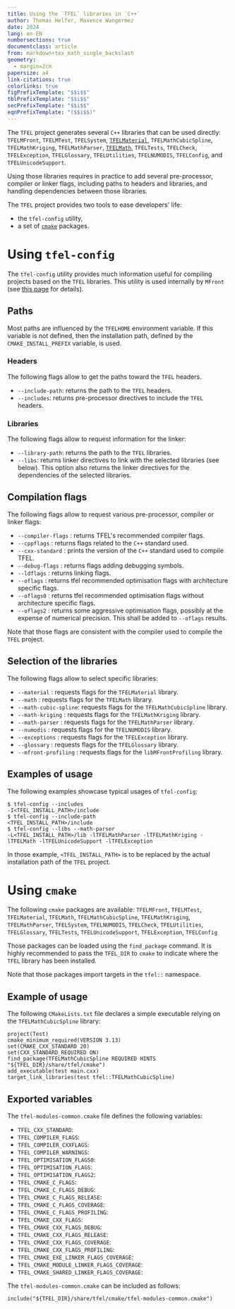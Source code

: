 ```yaml
---
title: Using the `TFEL` libraries in `C++`
author: Thomas Helfer, Maxence Wangermez
date: 2024
lang: en-EN
numbersections: true
documentclass: article
from: markdown+tex_math_single_backslash
geometry:
  - margin=2cm
papersize: a4
link-citations: true
colorlinks: true
figPrefixTemplate: "$$i$$"
tblPrefixTemplate: "$$i$$"
secPrefixTemplate: "$$i$$"
eqnPrefixTemplate: "($$i$$)"
---
```


The `TFEL` project generates several `C++` libraries that can be used
directly: `TFELMFront`, `TFELMTest`, `TFELSystem`,
[`TFELMaterial`](tfel-material.html), `TFELMathCubicSpline`,
`TFELMathKriging`, `TFELMathParser`, [`TFELMath`](tfel-math.html),
`TFELTests`, `TFELCheck`, `TFELException`, `TFELGlossary`,
`TFELUtilities`, `TFELNUMODIS`, `TFELConfig`, and `TFELUnicodeSupport`.

Using those libraries requires in practice to add several pre-processor,
compiler or linker flags, including paths to headers and libraries, and
handling dependencies between those libraries.

The `TFEL` project provides two tools to ease developers' life:

- the `tfel-config` utility,
- a set of [`cmake`](https://cmake.org/) packages.

# Using `tfel-config`

The `tfel-config` utility provides much information useful for
compiling projects based on the `TFEL` libraries. This utility is used
internally by `MFront` (see [this
page](compiling-mfront-shared-libraries.html) for details).

## Paths

Most paths are influenced by the `TFELHOME` environment variable. If this
variable is not defined, then the installation path, defined by the
`CMAKE_INSTALL_PREFIX` variable, is used.

### Headers

The following flags allow to get the paths toward the `TFEL` headers.

- `--include-path`: returns the path to the `TFEL` headers.
- `--includes`: returns pre-processor directives to include the `TFEL`
  headers.

### Libraries

The following flags allow to request information for the linker:

- `--library-path`: returns the path to the `TFEL` libraries.
- `--libs`: returns linker directives to link with the selected libraries
  (see below). This option also returns the linker directives for the
  dependencies of the selected libraries. 

## Compilation flags

The following flags allow to request various pre-processor, compiler or
linker flags:

- `--compiler-flags` : returns TFEL's recommended compiler flags.
- `--cppflags` : returns flags related to the `C++` standard used.
- `--cxx-standard` : prints the version of the `C++` standard used to
  compile TFEL.
- `--debug-flags` : returns flags adding debugging symbols.
- `--ldflags` : returns linking flags.
- `--oflags` : returns tfel recommended optimisation flags with
  architecture specific flags.
- `--oflags0` : returns tfel recommended optimisation flags without
  architecture specific flags.
- `--oflags2` : returns some aggressive optimisation flags, possibly at
  the expense of numerical precision. This shall be added to `--oflags`
  results.

Note that those flags are consistent with the compiler used to compile
the `TFEL` project.

## Selection of the libraries

The following flags allow to select specific libraries:

- `--material`         : requests flags for the `TFELMaterial` library.
- `--math`             : requests flags for the `TFELMath` library.
- `--math-cubic-spline`: requests flags for the `TFELMathCubicSpline` library.
- `--math-kriging`     : requests flags for the `TFELMathKriging` library.
- `--math-parser`      : requests flags for the `TFELMathParser` library.
- `--numodis`          : requests flags for the `TFELNUMODIS` library.
- `--exceptions`       : requests flags for the `TFELException` library.
- `--glossary`         : requests flags for the `TFELGlossary` library.
- `--mfront-profiling` : requests flags for the `libMFrontProfiling` library.

## Examples of usage

The following examples showcase typical usages of `tfel-config`:

~~~~{.bash}
$ tfel-config --includes
-I<TFEL_INSTALL_PATH>/include 
$ tfel-config --include-path
<TFEL_INSTALL_PATH>/include 
$ tfel-config --libs --math-parser
-L<TFEL_INSTALL_PATH>/lib -lTFELMathParser -lTFELMathKriging -lTFELMath -lTFELUnicodeSupport -lTFELException
~~~~

In those example, `<TFEL_INSTALL_PATH>` is to be replaced by the actual
installation path of the `TFEL` project.

# Using `cmake`

The following `cmake` packages are available: `TFELMFront`, `TFELMTest`,
`TFELMaterial`, `TFELMath`, `TFELMathCubicSpline`, `TFELMathKriging`,
`TFELMathParser`, `TFELSystem`, `TFELNUMODIS`, `TFELCheck`,
`TFELUtilities`, `TFELGlossary`, `TFELTests`, `TFELUnicodeSupport`,
`TFELException`, `TFELConfig`

Those packages can be loaded using the `find_package` command. It is
highly recommended to pass the `TFEL_DIR` to `cmake` to indicate where
the `TFEL` library has been installed.

Note that those packages import targets in the `tfel::` namespace.

## Example of usage

The following `CMakeLists.txt` file declares a simple executable relying on
the `TFELMathCubicSpline` library:

~~~~{.cmake}
project(Test)
cmake_minimum_required(VERSION 3.13)
set(CMAKE_CXX_STANDARD 20)
set(CXX_STANDARD_REQUIRED ON)
find_package(TFELMathCubicSpline REQUIRED HINTS "${TFEL_DIR}/share/tfel/cmake")
add_executable(test main.cxx)
target_link_libraries(test tfel::TFELMathCubicSpline)
~~~~

## Exported variables

The `tfel-modules-common.cmake` file defines the following variables:

- `TFEL_CXX_STANDARD`:
- `TFEL_COMPILER_FLAGS`:
- `TFEL_COMPILER_CXXFLAGS`:
- `TFEL_COMPILER_WARNINGS`:
- `TFEL_OPTIMISATION_FLAGS0`:
- `TFEL_OPTIMISATION_FLAGS`:
- `TFEL_OPTIMISATION_FLAGS2`:
- `TFEL_CMAKE_C_FLAGS`:
- `TFEL_CMAKE_C_FLAGS_DEBUG`:
- `TFEL_CMAKE_C_FLAGS_RELEASE`:
- `TFEL_CMAKE_C_FLAGS_COVERAGE`:
- `TFEL_CMAKE_C_FLAGS_PROFILING`:
- `TFEL_CMAKE_CXX_FLAGS`:
- `TFEL_CMAKE_CXX_FLAGS_DEBUG`:
- `TFEL_CMAKE_CXX_FLAGS_RELEASE`:
- `TFEL_CMAKE_CXX_FLAGS_COVERAGE`:
- `TFEL_CMAKE_CXX_FLAGS_PROFILING`:
- `TFEL_CMAKE_EXE_LINKER_FLAGS_COVERAGE`:
- `TFEL_CMAKE_MODULE_LINKER_FLAGS_COVERAGE`:
- `TFEL_CMAKE_SHARED_LINKER_FLAGS_COVERAGE`:

The `tfel-modules-common.cmake` can be included as follows:

~~~~{.cmake}
include("${TFEL_DIR}/share/tfel/cmake/tfel-modules-common.cmake")
~~~~
